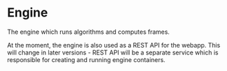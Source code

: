 # Engine

The engine which runs algorithms and computes frames.

At the moment, the engine is also used as a REST API for the webapp. This will
change in later versions - REST API will be a separate service which is
responsible for creating and running engine containers.
